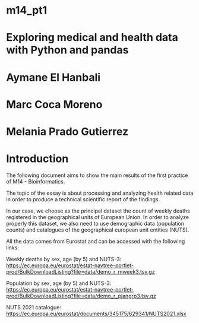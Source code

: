 # m14_pt1


# Exploring medical and health data with Python and pandas

# Aymane El Hanbali
# Marc Coca Moreno
# Melania Prado Gutierrez

# Introduction

The following document aims to show the main results of the first practice of M14 - Bioinformatics.

The topic of the essay is about processing and analyzing health related data in order to produce a technical scientific report of the findings.

In our case, we choose as the principal dataset the count of weekly deaths registered in the geographical units of European Union. In order to analyze properly this dataset, we also need to use demographic data (population counts) and catalogues of the geographical european unit entities (NUTS).

All the data comes from Eurostat and can be accessed with the following links:

Weekly deaths by sex, age (by 5) and NUTS-3: https://ec.europa.eu/eurostat/estat-navtree-portlet-prod/BulkDownloadListing?file=data/demo_r_mweek3.tsv.gz

Population by sex, age (by 5) and NUTS-3: https://ec.europa.eu/eurostat/estat-navtree-portlet-prod/BulkDownloadListing?file=data/demo_r_pjangrp3.tsv.gz

NUTS 2021 catalogue: https://ec.europa.eu/eurostat/documents/345175/629341/NUTS2021.xlsx

